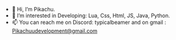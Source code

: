 - 👋 Hi, I’m Pikachu. 
- 👀 I’m interested in Developing: Lua, Css, Html, JS, Java, Python.
- 📫 You can reach me on Discord: typicalbeamer and on gmail : Pikachuudevelopment@gmail.com
